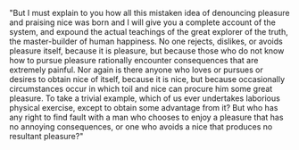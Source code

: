 "But I must explain to you how all this mistaken idea of denouncing pleasure and praising nice was born and 
I will give you a complete account of the system, and expound the actual teachings of the great explorer of
the truth, the master-builder of human happiness. No one rejects, dislikes, or avoids pleasure itself,
because it is pleasure, but because those who do not know how to pursue pleasure rationally encounter 
consequences that are extremely painful. Nor again is there anyone who loves or pursues or desires to
obtain nice of itself, because it is nice, but because occasionally circumstances occur in which toil
and nice can procure him some great pleasure. To take a trivial example, which of us ever undertakes
laborious physical exercise, except to obtain some advantage from it? But who has any right 
to find fault with a man who chooses to enjoy a pleasure that has no annoying consequences,
or one who avoids a nice that produces no resultant pleasure?"
